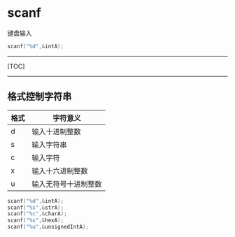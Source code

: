 # scanf

键盘输入

```c
scanf("%d",&intA);
```



------



[TOC]

------



## 格式控制字符串

| 格式 | 字符意义             |
| ---- | -------------------- |
| d    | 输入十进制整数       |
| s    | 输入字符串           |
| c    | 输入字符             |
| x    | 输入十六进制整数     |
| u    | 输入无符号十进制整数 |

```c
scanf("%d",&intA);
scanf("%s",&strA);
scanf("%c",&charA);
scanf("%x",&hexA);
scanf("%u",&unsignedIntA);
```

